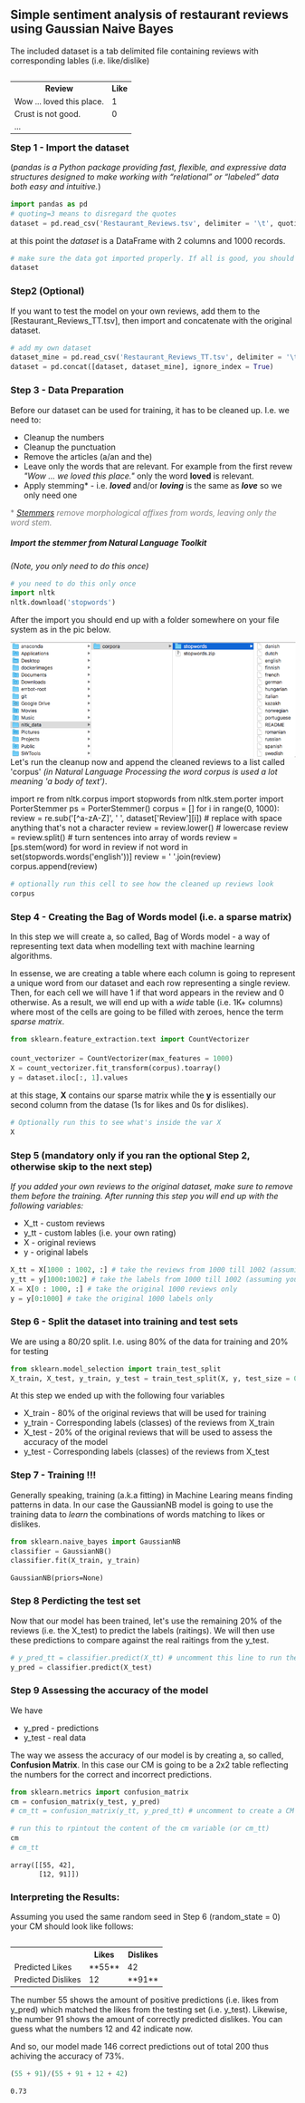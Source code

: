 
## Simple sentiment analysis of restaurant reviews using Gaussian Naive Bayes

The included dataset is a tab delimited file containing reviews with corresponding lables (i.e. like/dislike)

<table style="float:left">
    <th>Review</th><th>Like</th>
    <tr><td>Wow ... loved this place.</td><td>1</td></tr>
    <tr><td>Crust is not good.</td><td>0</td></tr>
    <tr><td colspan=2>...</td></tr>
</table>

### Step 1 - Import the dataset
(_pandas is a Python package providing fast, flexible, and expressive data structures designed to make working with “relational” or “labeled” data both easy and intuitive._)


```python
import pandas as pd
# quoting=3 means to disregard the quotes
dataset = pd.read_csv('Restaurant_Reviews.tsv', delimiter = '\t', quoting = 3) 
```

at this point the _dataset_ is a DataFrame with 2 columns and 1000 records.


```python
# make sure the data got imported properly. If all is good, you should see the output from the dataset.
dataset
```

### Step2 (Optional)
If you want to test the model on your own reviews, add them to the [Restaurant_Reviews_TT.tsv], then import and concatenate with the original dataset. 


```python
# add my own dataset
dataset_mine = pd.read_csv('Restaurant_Reviews_TT.tsv', delimiter = '\t', quoting = 3)
dataset = pd.concat([dataset, dataset_mine], ignore_index = True)
```

### Step 3 - Data Preparation
Before our dataset can be used for training, it has to be cleaned up. I.e. we need to:
- Cleanup the numbers
- Cleanup the punctuation 
- Remove the articles (a/an and the)
- Leave only the words that are relevant. For example from the first revew  _"Wow ... we loved this place."_ only the word **loved** is relevant.
- Apply stemming\* - i.e. ***loved*** and/or ***loving*** is the same as ***love*** so we only need one

<font color="gray">\* <a href="http://www.nltk.org/howto/stem.html">_Stemmers</a> remove morphological affixes from words, leaving only the word stem._</font>

##### Import the stemmer from Natural Language Toolkit 
_(Note, you only need to do this once)_


```python
# you need to do this only once
import nltk
nltk.download('stopwords')
```

After the import you should end up with a folder somewhere on your file system as in the pic below.

<img style="float: left;" src="img/nltk.png"/>

Let's run the cleanup now and append the cleaned reviews to a list called 'corpus' _(in Natural Language Processing the word corpus is used a lot meaning 'a body of text')_.

import re
from nltk.corpus import stopwords
from nltk.stem.porter import PorterStemmer
ps = PorterStemmer()
corpus = []
for i in range(0, 1000):
    review = re.sub('[^a-zA-Z]', ' ', dataset['Review'][i]) # replace with space anything that's not a character
    review = review.lower() # lowercase
    review = review.split() # turn sentences into array of words
    review = [ps.stem(word) for word in review if not word in set(stopwords.words('english'))]
    review = ' '.join(review)
    corpus.append(review)


```python
# optionally run this cell to see how the cleaned up reviews look
corpus
```

### Step 4 - Creating the Bag of Words model (i.e. a sparse matrix)
In this step we will create a, so called, Bag of Words model - a way of representing text data when modelling text with machine learning algorithms. 

In essense, we are creating a table where each column is going to represent a unique word from our dataset and each row representing a single review. Then, for each cell we will have 1 if that word appears in the review and 0 otherwise. As a result, we will end up with a _wide_ table (i.e. 1K+ columns) where most of the cells are going to be filled with zeroes, hence the term _sparse matrix_.


```python
from sklearn.feature_extraction.text import CountVectorizer

count_vectorizer = CountVectorizer(max_features = 1000)
X = count_vectorizer.fit_transform(corpus).toarray()
y = dataset.iloc[:, 1].values
```

at this stage, **X** contains our sparse matrix while the **y** is essentially our second column from the datase (1s for likes and 0s for dislikes).


```python
# Optionally run this to see what's inside the var X 
X
```

### Step 5 (mandatory only if you ran the optional Step 2, otherwise skip to the next step)

_If you added your own reviews to the original dataset, make sure to remove them before the training. After running this step you will end up with the following variables:_
- X_tt - custom reviews
- y_tt - custom lables (i.e. your own rating)
- X - original reviews
- y - original labels


```python
X_tt = X[1000 : 1002, :] # take the reviews from 1000 till 1002 (assuming you added 2 reviews to the original dataset)
y_tt = y[1000:1002] # take the labels from 1000 till 1002 (assuming you added 2 reviews to the original dataset)
X = X[0 : 1000, :] # take the original 1000 reviews only
y = y[0:1000] # take the original 1000 labels only
```

### Step 6 - Split the dataset into training and test sets
We are using a 80/20 split. I.e. using 80% of the data for training and 20% for testing


```python
from sklearn.model_selection import train_test_split
X_train, X_test, y_train, y_test = train_test_split(X, y, test_size = 0.20, random_state = 0)
```

At this step we ended up with the following four variables
- X_train - 80% of the original reviews that will be used for training
- y_train - Corresponding labels (classes) of the reviews from X_train
- X_test - 20% of the original reviews that will be used to assess the accuracy of the model
- y_test - Corresponding labels (classes) of the reviews from X_test

### Step 7 - Training !!!
Generally speaking, training (a.k.a fitting) in Machine Learing means finding patterns in data. In our case the GaussianNB model is going to use the training data to _learn_ the combinations of words matching to likes or dislikes.


```python
from sklearn.naive_bayes import GaussianNB
classifier = GaussianNB()
classifier.fit(X_train, y_train)
```




    GaussianNB(priors=None)



### Step 8 Perdicting the test set
Now that our model has been trained, let's use the remaining 20% of the reviews (i.e. the X_test) to predict the labels (raitings). We will then use these predictions to compare against the real raitings from the y_test.


```python
# y_pred_tt = classifier.predict(X_tt) # uncomment this line to run the predictions on your custom reviews
y_pred = classifier.predict(X_test)
```

### Step 9 Assessing the accuracy of the model
We have
- y_pred - predictions
- y_test - real data

The way we assess the accuracy of our model is by creating a, so called, **Confusion Matrix**. In this case our CM is going to be a 2x2 table reflecting the numbers for the correct and incorrect predictions.


```python
from sklearn.metrics import confusion_matrix
cm = confusion_matrix(y_test, y_pred)
# cm_tt = confusion_matrix(y_tt, y_pred_tt) # uncomment to create a CM on your custom reviews
```


```python
# run this to rpintout the content of the cm variable (or cm_tt)
cm
# cm_tt
```




    array([[55, 42],
           [12, 91]])



### Interpreting the Results:
Assuming you used the same random seed in Step 6 (random_state = 0) your CM should look like follows:
<table style="float:left">
    <th>&nbsp;</th><th>Likes</th><th>Dislikes</th>
    <tr><td>Predicted Likes</td><td>**55**</td><td>42</td></tr>
    <tr><td>Predicted Dislikes</td><td>12</td><td>**91**</td></tr>
</table>

The number 55 shows the amount of positive predictions (i.e. likes from y_pred) which matched the likes from the testing set (i.e. y_test). Likewise, the number 91 shows the amount of correctly predicted dislikes. You can guess what the numbers 12 and 42 indicate now.

And so, our model made 146 correct predictions out of total 200 thus achiving the accuracy of 73%.


```python
(55 + 91)/(55 + 91 + 12 + 42)
```




    0.73




```python

```
